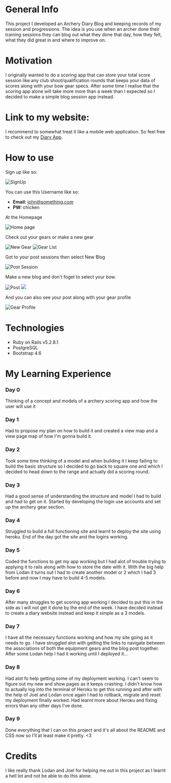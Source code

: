 # General Info

This project I developed an Archery Diary Blog and keeping records of my session and progressions. The idea is you use when an archer done their training sessions they can blog out what they done that day, how they felt, what they did great in and where to improve on. 

# Motivation

I originally wanted to do a scoring app that can store your total score session like any club shoot/qualification rounds that keeps your data of scores along with your bow gear specs. After some time I realise that the scoring app alone will take more more than a week than I expected so I decided to make a simple blog session app instead.

# Link to my website:

I recommend to somewhat treat it like a mobile web application. So feel free to check out my
[Diary App](https://floating-inlet-90734.herokuapp.com/equipments).

# How to use

Sign up like so:

![SignUp](/app/assets/images/Signup.png)

You can use this Username like so:

* **Email:** john@something.com
* **PW:** chicken

At the Homepage

![Home page](/app/assets/images/HomePage.png)

Check out your gears or make a new gear

![New Gear](/app/assets/images/NewGear.png)
![Gear List](/app/assets/images/Gearslist.png)

Got to your post sessions then select New Blog

![Post Session](/app/assets/images/SessionPost.png)

Make a new blog and don't foget to select your bow.

![Post](/app/assets/images/post.png)
![](/app/assets/images/PostShow.png)

And you can also see your post along with your gear profile

![Gear Profile](/app/assets/images/GearProfile.png)

# Technologies

* Ruby on Rails  v5.2.8.1
* PostgreSQL
* Bootstrap 4.6

# My Learning Experience

### Day 0 
Thinking of a concept and models of a archery scoring app and how the user will use it

### Day 1
 Had to propose my plan on how to build it and created a view map and a view page map of how I'm gonna build it.

### Day 2 
Took some time thinking of a model and when building it I keep failing to build the basic structure so I decided to go back to square one and which I decided to head down to the range and actually did a scoring round.

### Day 3 
Had a good sense of understanding the structure and model I had to build and had to get on it. Started by developing the login use accounts and set up the archery gear section.
### Day 4
Struggled to build a full functioning site and learnt to deploy the site using heroku. End of the day got the site and the logins working.

### Day 5
Coded the functions to get my app working but I had alot of trouble trying to applying it to rails along with how to store the date with it. With the big help from Lodan it turns out I had to create another model or 2 which I had 3 before and now I may have to build 4-5 models.

### Day 6
After many struggles to get scoring app working I decided to put this in the side as I will not get it done by the end of the week. I have decided instead to create a diary website instead and keep it simple as a 3 models.

### Day 7
I have all the necessary functions working and how my site going as it needs to go. I have struggled alot with getting the links to navigate between the associations of both the equipment gears and the blog post together. After some Lodan help I had it working until I deployed it...

### Day 8
Had alot fo help getting some of my deployment working. I can't seem to figure out my new and show pages as it keeps crashing. I didn't know how to actually log into the terminal of Heroku to get this running and after with the help of Joel and Lodan once again I had to rollback, migrate and reset my deployment finally worked. Had learnt more about Heroku and fixing errors than any other days I've done.

### Day 9
Done everything that I can on this project and it's all about the README and CSS now so I'll at least make it pretty. <3

# Credits

I like really thank Lodan and Joel for helping me out in this project as I learnt a hell lot and not be able to do this alone. 